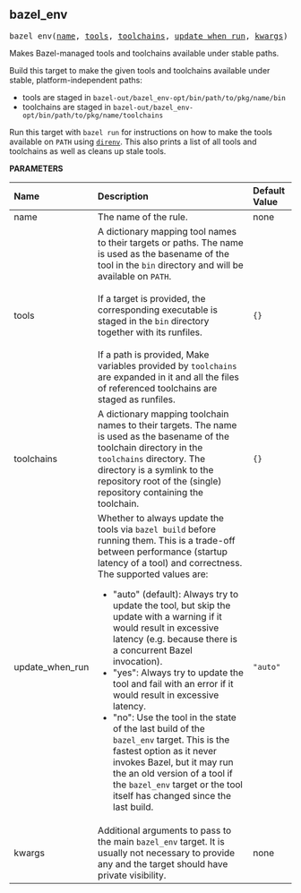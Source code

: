<!-- Generated with Stardoc: http://skydoc.bazel.build -->



<a id="bazel_env"></a>

## bazel_env

<pre>
bazel_env(<a href="#bazel_env-name">name</a>, <a href="#bazel_env-tools">tools</a>, <a href="#bazel_env-toolchains">toolchains</a>, <a href="#bazel_env-update_when_run">update_when_run</a>, <a href="#bazel_env-kwargs">kwargs</a>)
</pre>

Makes Bazel-managed tools and toolchains available under stable paths.

Build this target to make the given tools and toolchains available under stable,
platform-independent paths:

* tools are staged in `bazel-out/bazel_env-opt/bin/path/to/pkg/name/bin`
* toolchains are staged in `bazel-out/bazel_env-opt/bin/path/to/pkg/name/toolchains`

Run this target with `bazel run` for instructions on how to make the tools available on `PATH`
using [`direnv`](https://direnv.net/). This also prints a list of all tools and toolchains as
well as cleans up stale tools.


**PARAMETERS**


| Name  | Description | Default Value |
| :------------- | :------------- | :------------- |
| <a id="bazel_env-name"></a>name |  The name of the rule.   |  none |
| <a id="bazel_env-tools"></a>tools |  A dictionary mapping tool names to their targets or paths. The name is used as the basename of the tool in the `bin` directory and will be available on `PATH`.<br><br>If a target is provided, the corresponding executable is staged in the `bin` directory together with its runfiles.<br><br>If a path is provided, Make variables provided by `toolchains` are expanded in it and all the files of referenced toolchains are staged as runfiles.   |  `{}` |
| <a id="bazel_env-toolchains"></a>toolchains |  A dictionary mapping toolchain names to their targets. The name is used as the basename of the toolchain directory in the `toolchains` directory. The directory is a symlink to the repository root of the (single) repository containing the toolchain.   |  `{}` |
| <a id="bazel_env-update_when_run"></a>update_when_run |  Whether to always update the tools via `bazel build` before running them. This is a trade-off between performance (startup latency of a tool) and correctness. The supported values are: <ul> <li>"auto" (default): Always try to update the tool, but skip the update with a warning if   it would result in excessive latency (e.g. because there is a concurrent Bazel   invocation). <li>"yes": Always try to update the tool and fail with an error if it would result in   excessive latency. <li>"no": Use the tool in the state of the last build of the `bazel_env` target. This is   the fastest option as it never invokes Bazel, but it may run the an old version of a   tool if the `bazel_env` target or the tool itself has changed since the last build. </ul>   |  `"auto"` |
| <a id="bazel_env-kwargs"></a>kwargs |  Additional arguments to pass to the main `bazel_env` target. It is usually not necessary to provide any and the target should have private visibility.   |  none |


